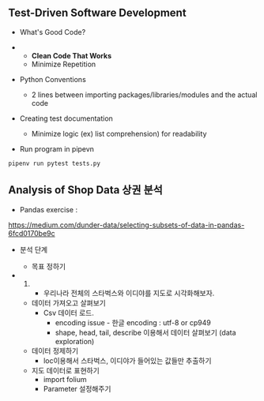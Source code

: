 ## Test-Driven Software Development

* What's Good Code?

- * **Clean Code That Works**
  * Minimize Repetition
- Python Conventions
  - 2 lines between importing packages/libraries/modules and the actual code
- Creating test documentation
  - Minimize logic (ex) list comprehension) for readability 

    

- Run program in pipevn 

```python
pipenv run pytest tests.py
```



## Analysis of Shop Data 상권 분석

* Pandas exercise : 

https://medium.com/dunder-data/selecting-subsets-of-data-in-pandas-6fcd0170be9c



* 분석 단계

  * 목표 정하기

* 1. - 우리나라 전체의 스타벅스와 이디야를 지도로 시각화해보자.

  * 데이터 가져오고 살펴보기
    * Csv 데이터 로드. 
      * encoding issue - 한글 encoding : utf-8 or cp949
      * shape, head, tail, describe 이용해서 데이터 살펴보기 (data exploration)
  * 데이터 정제하기
    * loc이용해서 스타벅스, 이디야가 들어있는 값들만 추출하기
  * 지도 데이터로 표현하기
    * import folium
    * Parameter 설정해주기